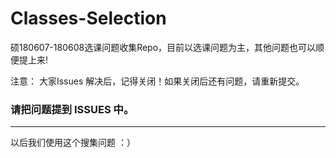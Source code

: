 # Classes-Selection
硕180607-180608选课问题收集Repo，目前以选课问题为主，其他问题也可以顺便提上来!

注意： 大家Issues 解决后，记得关闭！如果关闭后还有问题，请重新提交。

### 请把问题提到 ISSUES 中。

---
以后我们使用这个搜集问题 ：）
